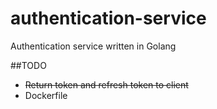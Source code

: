 # authentication-service
Authentication service written in Golang



##TODO
* ~~Return token and refresh token to client~~
* Dockerfile
